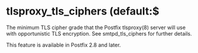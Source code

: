 # tlsproxy_tls_ciphers (default:$ 

 The minimum TLS cipher grade that the Postfix tlsproxy(8) server
will use with opportunistic TLS encryption. See smtpd_tls_ciphers
for further details. 

 This feature is available in Postfix 2.8 and later. 


